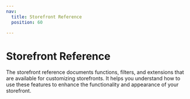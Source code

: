 ```yaml
---
nav:
  title: Storefront Reference
  position: 60

---
```


# Storefront Reference

The storefront reference documents functions, filters, and extensions that are available for customizing storefronts. It helps you understand how to use these features to enhance the functionality and appearance of your storefront.
